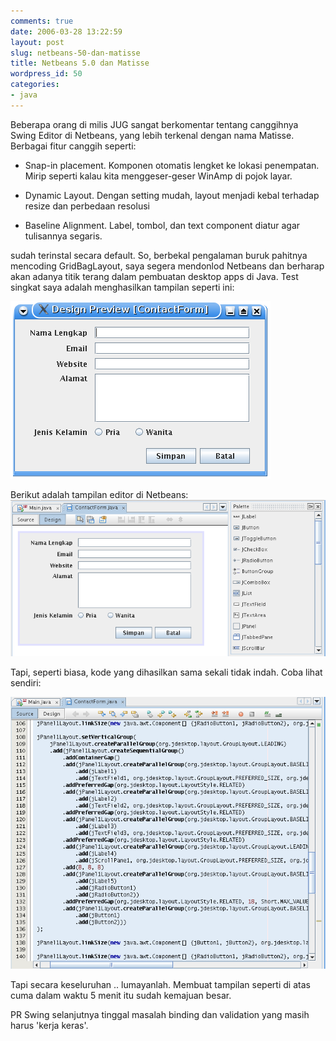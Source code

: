 ```yaml
---
comments: true
date: 2006-03-28 13:22:59
layout: post
slug: netbeans-50-dan-matisse
title: Netbeans 5.0 dan Matisse
wordpress_id: 50
categories:
- java
---
```


Beberapa orang di milis JUG sangat berkomentar tentang canggihnya Swing Editor di Netbeans, yang lebih terkenal dengan nama Matisse. Berbagai fitur canggih seperti:



	
  * Snap-in placement. Komponen otomatis lengket ke lokasi penempatan. Mirip seperti kalau kita menggeser-geser WinAmp di pojok layar.

	
  * Dynamic Layout. Dengan setting mudah, layout menjadi kebal terhadap resize dan perbedaan resolusi

	
  * Baseline Alignment. Label, tombol, dan text component diatur agar tulisannya segaris.


sudah terinstal secara default.
So, berbekal pengalaman buruk pahitnya mencoding GridBagLayout, saya segera mendonlod Netbeans dan berharap akan adanya titik terang dalam pembuatan desktop apps di Java. Test singkat saya adalah menghasilkan tampilan seperti ini:

![Hasil akhir tampilan ](/images/uploads/2006/03/netbeans-hasil.png)

Berikut adalah tampilan editor di Netbeans:
![Netbeans Design View ](/images/uploads/2006/03/netbeans-design.png)

Tapi, seperti biasa, kode yang dihasilkan sama sekali tidak indah. Coba lihat sendiri:

![Autogenerated code by Netbeans ](/images/uploads/2006/03/netbeans-code.png)

Tapi secara keseluruhan .. lumayanlah. Membuat tampilan seperti di atas cuma dalam waktu 5 menit itu sudah kemajuan besar.

PR Swing selanjutnya tinggal masalah binding dan validation yang masih harus 'kerja keras'.
